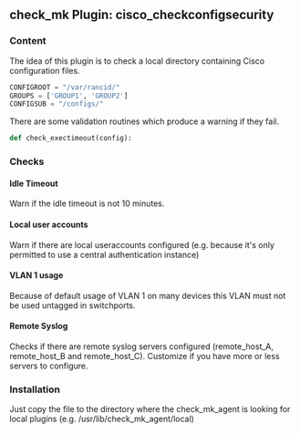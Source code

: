 ## check_mk Plugin: cisco_checkconfigsecurity

### Content
The idea of this plugin is to check a local directory containing Cisco configuration files.

```python
CONFIGROOT = "/var/rancid/"
GROUPS = ['GROUP1', 'GROUP2']
CONFIGSUB = "/configs/"
```
There are some validation routines which produce a warning if they fail.

```python
def check_exectimeout(config):
```

### Checks

#### Idle Timeout
Warn if the idle timeout is not 10 minutes.

#### Local user accounts
Warn if there are local useraccounts configured (e.g. because it's only
permitted to use a central authentication instance)

#### VLAN 1 usage
Because of default usage of VLAN 1 on many devices this VLAN must not be used untagged in
switchports.

#### Remote Syslog
Checks if there are remote syslog servers configured (remote_host_A, remote_host_B and remote_host_C).
Customize if you have more or less servers to configure.

### Installation
Just copy the file to the directory where the check_mk_agent is looking for
local plugins (e.g. /usr/lib/check_mk_agent/local)

